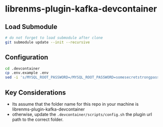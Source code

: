 # librenms-plugin-kafka-devcontainer

## Load Submodule

```sh
# do not forget to load submodule after clone
git submodule update --init --recursive
```

## Configuration

```sh
cd .devcontainer
cp .env.example .env
sed -i 's/MYSQL_ROOT_PASSWORD=/MYSQL_ROOT_PASSWORD=somesecretstrongpassword/g' .env
```

## Key Considerations

-  Its assume that the folder name for this repo in your machine is librenms-plugin-kafka-devcontainer
  - otherwise, update the <code>.devcontainer/scripts/config.sh</code> the plugin url path to the correct folder.